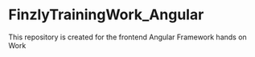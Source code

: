 # FinzlyTrainingWork_Angular
This repository is created for the frontend Angular Framework hands on  Work

